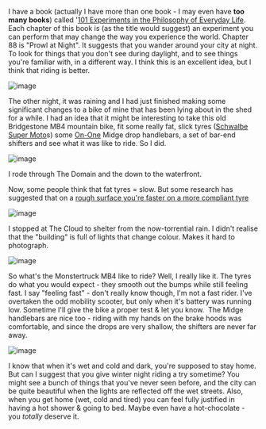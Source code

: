 I have a book (actually I have more than one book - I may even have **too many books**) called '[101 Experiments in the Philosophy of Everyday Life](http://www.bookdepository.co.uk/101-Experiments-Philosophy-Everyday-Life-Roger-Pol-Droit/9780571212064). Each chapter of this book is (as the title would suggest) an experiment you can perform that may change the way you experience the world. Chapter 88 is "Prowl at Night". It suggests that you wander around your city at night. To look for things that you don't see during daylight, and to see things you're familiar with, in a different way. I think this is an excellent idea, but I think that riding is better.

![image](http://aucklandbikeslob.com/wp-content/uploads/2012/05/r0012166.jpg)

The other night, it was raining and I had just finished making some significant changes to a bike of mine that has been lying about in the shed for a while. I had an idea that it might be interesting to take this old Bridgestone MB4 mountain bike, fit some really fat, slick tyres ([Schwalbe Super Moto](http://www.schwalbetires.com/super_moto_page)s) some [On-One](http://www.on-one.co.uk/) Midge drop handlebars, a set of bar-end shifters and see what it was like to ride. So I did.

![image](http://aucklandbikeslob.com/wp-content/uploads/2012/05/r0012174.jpg)

I rode through The Domain and the down to the waterfront.

Now, some people think that fat tyres = slow. But some research has suggested that on a [rough surface you're faster on a more compliant tyre](http://janheine.wordpress.com/2010/10/18/science-and-bicycles-1-tires-and-pressure/)

![image](http://aucklandbikeslob.com/wp-content/uploads/2012/05/r0012179.jpg)

I stopped at The Cloud to shelter from the now-torrential rain. I didn't realise that the "building" is full of lights that change colour. Makes it hard to photograph.

![image](http://aucklandbikeslob.com/wp-content/uploads/2012/05/r0012190.jpg)

So what's the Monstertruck MB4 like to ride? Well, I really like it. The tyres do what you would expect - they smooth out the bumps while still feeling fast. I say "feeling fast" - don't really know though, I'm not a fast rider. I've overtaken the odd mobility scooter, but only when it's battery was running low. Sometime I'll give the bike a proper test & let you know.  The Midge handlebars are nice too - riding with my hands on the brake hoods was comfortable, and since the drops are very shallow, the shifters are never far away.

![image](http://aucklandbikeslob.com/wp-content/uploads/2012/05/r0012195.jpg)

I know that when it's wet and cold and dark, you're supposed to stay home. But can I suggest that you give winter night riding a try sometime? You might see a bunch of things that you've never seen before, and the city can be quite beautiful when the lights are reflected off the wet streets. Also, when you get home (wet, cold and tired) you can feel fully justified in having a hot shower & going to bed. Maybe even have a hot-chocolate - you *totally* deserve it.